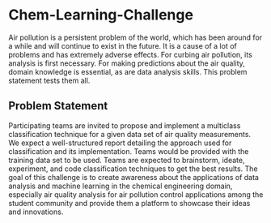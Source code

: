 # Chem-Learning-Challenge
Air pollution is a persistent problem of the world, which has been around for a while and will continue to exist in the future. It is a cause of a lot of problems and has extremely adverse effects. For curbing air pollution, its analysis is first necessary. For making predictions about the air quality, domain knowledge is essential, as are data analysis skills. This problem statement tests them all.

## Problem Statement
Participating teams are invited to propose and implement a multiclass classification technique for a given data set of air quality measurements. We expect a well-structured report detailing the approach used for classification and its implementation. Teams would be provided with the training data set to be used. Teams are expected to brainstorm, ideate, experiment, and code classification techniques to get the best results. The goal of this challenge is to create awareness about the applications of data analysis and machine learning in the chemical engineering domain, especially air quality analysis for air pollution control applications among the student community and provide them a platform to showcase their ideas and innovations.
